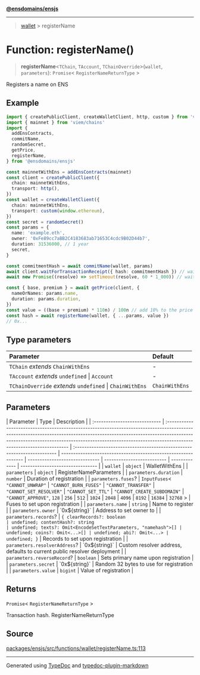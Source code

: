 [**@ensdomains/ensjs**](../README.md)

---

> [wallet](README.md) > registerName

# Function: registerName()

> **registerName**\<`TChain`, `TAccount`, `TChainOverride`\>(`wallet`, `parameters`): `Promise`\< `RegisterNameReturnType` \>

Registers a name on ENS

## Example

```ts
import { createPublicClient, createWalletClient, http, custom } from 'viem'
import { mainnet } from 'viem/chains'
import {
  addEnsContracts,
  commitName,
  randomSecret,
  getPrice,
  registerName,
} from '@ensdomains/ensjs'

const mainnetWithEns = addEnsContracts(mainnet)
const client = createPublicClient({
  chain: mainnetWithEns,
  transport: http(),
})
const wallet = createWalletClient({
  chain: mainnetWithEns,
  transport: custom(window.ethereum),
})
const secret = randomSecret()
const params = {
  name: 'example.eth',
  owner: '0xFe89cc7aBB2C4183683ab71653C4cdc9B02D44b7',
  duration: 31536000, // 1 year
  secret,
}

const commitmentHash = await commitName(wallet, params)
await client.waitForTransactionReceipt({ hash: commitmentHash }) // wait for commitment to finalise
await new Promise((resolve) => setTimeout(resolve, 60 * 1_000)) // wait for commitment to be valid

const { base, premium } = await getPrice(client, {
  nameOrNames: params.name,
  duration: params.duration,
})
const value = ((base + premium) * 110n) / 100n // add 10% to the price for buffer
const hash = await registerName(wallet, { ...params, value })
// 0x...
```

## Type parameters

| Parameter                                                | Default        |
| :------------------------------------------------------- | :------------- |
| `TChain` _extends_ `ChainWithEns`                        | -              |
| `TAccount` _extends_ `undefined` \| `Account`            | -              |
| `TChainOverride` _extends_ `undefined` \| `ChainWithEns` | `ChainWithEns` |

## Parameters

| Parameter                     | Type                                                                                                                                                                                                                                                                             | Description                                                             |
| :---------------------------- | :------------------------------------------------------------------------------------------------------------------------------------------------------------------------------------------------------------------------------------------------------------------------------- | :---------------------------------------------------------------------- | -------------------------------------------------------------- | ------------------------------ | -------------------------- | ------------- | -------------------------------- |
| `wallet`                      | `object`                                                                                                                                                                                                                                                                         | WalletWithEns                                                           |
| `parameters`                  | `object`                                                                                                                                                                                                                                                                         | RegisterNameParameters                                                  |
| `parameters.duration`         | `number`                                                                                                                                                                                                                                                                         | Duration of registration                                                |
| `parameters.fuses`?           | `InputFuses`\< `"CANNOT_UNWRAP"` \| `"CANNOT_BURN_FUSES"` \| `"CANNOT_TRANSFER"` \| `"CANNOT_SET_RESOLVER"` \| `"CANNOT_SET_TTL"` \| `"CANNOT_CREATE_SUBDOMAIN"` \| `"CANNOT_APPROVE"`, `128` \| `256` \| `512` \| `1024` \| `2048` \| `4096` \| `8192` \| `16384` \| `32768` \> | Fuses to set upon registration                                          |
| `parameters.name`             | `string`                                                                                                                                                                                                                                                                         | Name to register                                                        |
| `parameters.owner`            | \`0x$\{string}\`                                                                                                                                                                                                                                                                 | Address to set owner to                                                 |
| `parameters.records`?         | `{ clearRecords?: boolean                                                                                                                                                                                                                                                        | undefined; contentHash?: string                                         | undefined; texts?: Omit<EncodeSetTextParameters, "namehash">[] | undefined; coins?: Omit<...>[] | undefined; abi?: Omit<...> | undefined; }` | Records to set upon registration |
| `parameters.resolverAddress`? | \`0x$\{string}\`                                                                                                                                                                                                                                                                 | Custom resolver address, defaults to current public resolver deployment |
| `parameters.reverseRecord`?   | `boolean`                                                                                                                                                                                                                                                                        | Sets primary name upon registration                                     |
| `parameters.secret`           | \`0x$\{string}\`                                                                                                                                                                                                                                                                 | Random 32 bytes to use for registration                                 |
| `parameters.value`            | `bigint`                                                                                                                                                                                                                                                                         | Value of registration                                                   |

## Returns

`Promise`\< `RegisterNameReturnType` \>

Transaction hash. RegisterNameReturnType

## Source

[packages/ensjs/src/functions/wallet/registerName.ts:113](https://github.com/ensdomains/ensjs-v3/blob/278f5349/packages/ensjs/src/functions/wallet/registerName.ts#L113)

---

Generated using [TypeDoc](https://typedoc.org/) and [typedoc-plugin-markdown](https://www.npmjs.com/package/typedoc-plugin-markdown)

